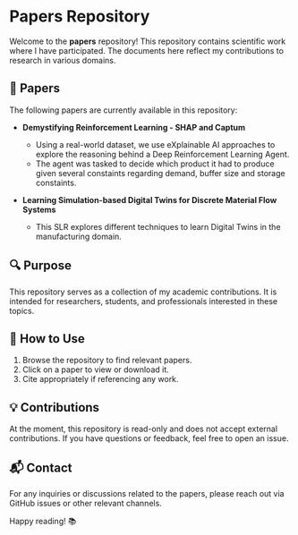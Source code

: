 # Papers Repository

Welcome to the **papers** repository! This repository contains scientific work where I have participated. The documents here reflect my contributions to research in various domains.

## 📄 Papers

The following papers are currently available in this repository:

- **Demystifying Reinforcement Learning - SHAP and Captum**
  - Using a real-world dataset, we use eXplainable AI approaches to explore the reasoning behind a Deep Reinforcement Learning Agent.
  - The agent was tasked to decide which product it had to produce given several constaints regarding demand, buffer size and storage constaints.
  
- **Learning Simulation-based Digital Twins for Discrete Material Flow Systems**
  - This SLR explores different techniques to learn Digital Twins in the manufacturing domain.

## 🔍 Purpose

This repository serves as a collection of my academic contributions. It is intended for researchers, students, and professionals interested in these topics.

## 📖 How to Use

1. Browse the repository to find relevant papers.
2. Click on a paper to view or download it.
3. Cite appropriately if referencing any work.

## 💡 Contributions

At the moment, this repository is read-only and does not accept external contributions. If you have questions or feedback, feel free to open an issue.

## 📬 Contact

For any inquiries or discussions related to the papers, please reach out via GitHub issues or other relevant channels.

Happy reading! 📚

